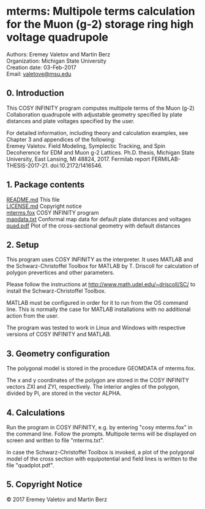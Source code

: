 
# mterms: Multipole terms calculation for the Muon (g-2) storage ring high voltage quadrupole
Authors: Eremey Valetov and Martin Berz  
Organization: Michigan State University  
Creation date: 03-Feb-2017  
Email: valetove@msu.edu

## 0. Introduction

This COSY INFINITY program computes multipole terms of the Muon (g-2)
Collaboration quadrupole with adjustable geometry specified by plate distances
and plate voltages specified by the user.

For detailed information, including theory and calculation examples, see Chapter 3 and appendices of the following:  
Eremey Valetov. Field Modeling, Symplectic Tracking, and Spin Decoherence for EDM and Muon g-2 Lattices. Ph.D. thesis, Michigan State University, East Lansing, MI 48824, 2017. Fermilab report FERMILAB-THESIS-2017-21. doi:10.2172/1416546.


## 1. Package contents

[README.md](README.md)	  This file  
[LICENSE.md](LICENSE.md) Copyright notice  
[mterms.fox](mterms.fox)	  COSY INFINITY program  
[mapdata.txt](mapdata.txt)	  Conformal map data for default plate distances and voltages  
[quad.pdf](quad.pdf)	  Plot of the cross-sectional geometry with default distances    

## 2. Setup

This program uses COSY INFINITY as the interpreter. It uses MATLAB and
the Schwarz-Christoffel Toolbox for MATLAB by T. Driscoll for calculation of 
polygon prevertices and other parameters.

Please follow the instructions at http://www.math.udel.edu/~driscoll/SC/ to
install the Schwarz-Christoffel Toolbox.

MATLAB must be configured in order for it to run from the OS command line.
This is normally the case for MATLAB installations with no additional action
from the user.

The program was tested to work in Linux and Windows with respective versions
of COSY INFINITY and MATLAB.

## 3. Geometry configuration

The polygonal model is stored in the procedure GEOMDATA of mterms.fox.

The x and y coordinates of the polygon are stored in the COSY INFINITY
vectors ZXI and ZYI, respectively. The interior angles of the polygon,
divided by Pi, are stored in the vector ALPHA.

## 4. Calculations

Run the program in COSY INFINITY, e.g. by entering "cosy mterms.fox" in
the command line. Follow the prompts. Multipole terms will be displayed on
screen and written to file "mterms.txt".

In case the Schwarz-Christoffel Toolbox is invoked, a plot of the polygonal
model of the cross section with equipotential and field lines is written to
the file "quadplot.pdf".

## 5. Copyright Notice
© 2017 Eremey Valetov and Martin Berz